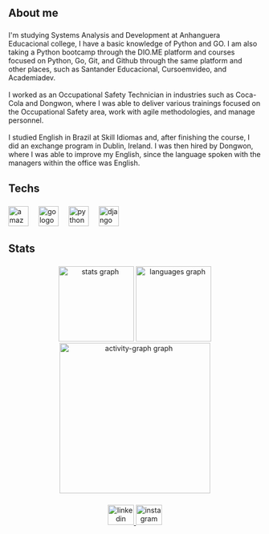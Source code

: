 <h2 align="left">About me</h2>

###

<p align="left">I'm studying Systems Analysis and Development at Anhanguera Educacional college, I have a basic knowledge of Python and GO. I am also taking a Python bootcamp through the DIO.ME platform and courses focused on Python, Go, Git, and Github through the same platform and other places, such as Santander Educacional, Cursoemvideo, and Academiadev.<br><br>I worked as an Occupational Safety Technician in industries such as Coca-Cola and Dongwon, where I was able to deliver various trainings focused on the Occupational Safety area, work with agile methodologies, and manage personnel.<br><br>I studied English in Brazil at Skill Idiomas and, after finishing the course, I did an exchange program in Dublin, Ireland. I was then hired by Dongwon, where I was able to improve my English, since the language spoken with the managers within the office was English.</p>

###

<h2 align="left">Techs</h2>

###

<div align="left">
  <img src="https://skillicons.dev/icons?i=aws" height="40" alt="amazonwebservices logo"  />
  <img width="12" />
  <img src="https://skillicons.dev/icons?i=go" height="40" alt="go logo"  />
  <img width="12" />
  <img src="https://skillicons.dev/icons?i=py" height="40" alt="python logo"  />
  <img width="12" />
  <img src="https://skillicons.dev/icons?i=django" height="40" alt="django logo"  />
</div>

###

<h2 align="left">Stats</h2>

###

<div align="center">
  <img src="https://github-readme-stats.vercel.app/api?username=maikssilva&hide_title=false&hide_rank=false&show_icons=true&include_all_commits=true&count_private=true&disable_animations=false&theme=codeSTACKr&locale=en&hide_border=false&order=1" height="150" alt="stats graph"  />
  <img src="https://github-readme-stats.vercel.app/api/top-langs?username=maikssilva&locale=en&hide_title=false&layout=compact&card_width=320&langs_count=5&theme=codeSTACKr&hide_border=false&order=2" height="150" alt="languages graph"  />
  <img src="https://github-readme-activity-graph.vercel.app/graph?username=maikssilva&radius=16&theme=noctis-minimus&area=true&order=5" height="300" alt="activity-graph graph"  />
</div>

###

<div align="center">
  <a href="https://www.linkedin.com/in/maikssouza/" target="_blank">
    <img src="https://raw.githubusercontent.com/maurodesouza/profile-readme-generator/master/src/assets/icons/social/linkedin/default.svg" width="52" height="40" alt="linkedin logo"  />
  </a>
  <a href="https://www.instagram.com/maikssouza/" target="_blank">
    <img src="https://raw.githubusercontent.com/maurodesouza/profile-readme-generator/master/src/assets/icons/social/instagram/default.svg" width="52" height="40" alt="instagram logo"  />
  </a>
</div>

###
